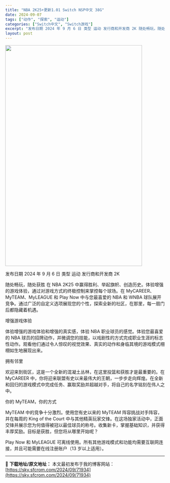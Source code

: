 ```yaml
---
title: "NBA 2K25+更新1.01 Switch NSP中文 38G"
date: 2024-09-07
tags: ["动作", "探索", "运动"]
categories: ["Switch中文", "Switch游戏"]
excerpt: "发布日期 2024 年 9 月 6 日 类型 运动 发行商和开发商 2K 随处畅玩，随处获胜 在 NBA 2K25 中赢得胜利、举起旗帜、创造历史。体验增强的游戏体验，通过对游戏方式的终极控制来掌控每个球场。在 MyCAREER、MyTEAM、MyLEAGUE 和 Play Now 中与您最喜爱的 &hellip;"
layout: post
---
```


<img class="aligncenter size-full wp-image-71935" src="https://sky.sfcrom.com/wp-content/uploads/2024/09/2024090701172259.webp" alt="" width="432" height="698" />

发布日期 2024 年 9 月 6 日
类型 运动
发行商和开发商 2K

随处畅玩，随处获胜
在 NBA 2K25 中赢得胜利、举起旗帜、创造历史。体验增强的游戏体验，通过对游戏方式的终极控制来掌控每个球场。在 MyCAREER、MyTEAM、MyLEAGUE 和 Play Now 中与您最喜爱的 NBA 和 WNBA 球队展开竞争。通过广泛的自定义选项展现您的个性，探索全新的社区，在那里，每一扇门后都隐藏着机遇。

增强游戏体验

体验增强的游戏体验和增强的真实感，体验 NBA 职业球员的感觉。体验您最喜爱的 NBA 球员的招牌动作，并微调您的技能，以戏剧性的方式完成职业生涯的标志性动作。观看他们通过令人惊叹的视觉效果、真实的动作和身临其境的游戏模式栩栩如生地展现出来。

拥有邻里

欢迎来到街区，这是一个全新的混凝土丛林，在这里投篮和获胜才是最重要的。在 MyCAREER 中，你将迎来联盟有史以来最伟大的王朝，一步步走向辉煌。在全新和回归的游戏模式中完成任务、赢取奖励并超越对手，将自己的名字铭刻在伟人之中。

你的 MyTEAM，你的方式

MyTEAM 中的竞争十分激烈。使用您有史以来的 MyTEAM 阵容挑战对手阵容，并在每周的 King of the Court 中与其他精英玩家交锋。在这场独家活动中，正面交锋并展示您为何值得被冠以最佳球员的称号。收集新卡，掌握基础知识，并获得丰厚奖励。目标是获胜，但您将从哪里开始呢？

Play Now 和 MyLEAGUE 可离线使用。所有其他游戏模式和功能均需要互联网连接，并且可能需要在线注册账户（13 岁以上适用）。

---
📖 **下载地址/原文地址：** 本文最初发布于我的博客网站：[https://sky.sfcrom.com/2024/09/71934](https://sky.sfcrom.com/2024/09/71934)
